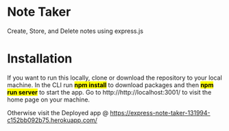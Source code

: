 # Note Taker
Create, Store, and Delete notes using express.js

# Installation
If you want to run this locally, clone or download the repository to your local machine. In the CLI run <mark>**npm install**</mark> to download packages and then <mark>**npm run server**</mark> to start the app. Go to http://http://localhost:3001/ to visit the home page on your machine.

Otherwise visit the Deployed app @ https://express-note-taker-131994-c152bb092b75.herokuapp.com/
